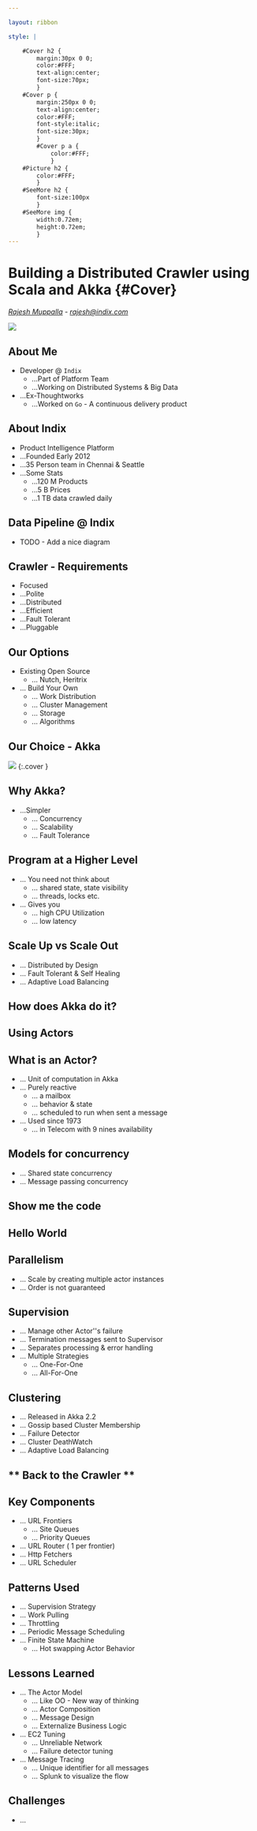 ```yaml
---

layout: ribbon

style: |

    #Cover h2 {
        margin:30px 0 0;
        color:#FFF;
        text-align:center;
        font-size:70px;
        }
    #Cover p {
        margin:250px 0 0;
        text-align:center;
        color:#FFF;
        font-style:italic;
        font-size:30px;
        }
        #Cover p a {
            color:#FFF;
            }
    #Picture h2 {
        color:#FFF;
        }
    #SeeMore h2 {
        font-size:100px
        }
    #SeeMore img {
        width:0.72em;
        height:0.72em;
        }
---
```


# Building a Distributed Crawler using Scala and Akka {#Cover}

*[Rajesh Muppalla](http://www.github.com/codingnirvana/) - rajesh@indix.com*

![](pictures/cover.jpg)
<!-- photo by John Carey, fiftyfootshadows.net -->

## About Me

- Developer @ `Indix`
	- ...Part of Platform Team
	- ...Working on Distributed Systems & Big Data
- ...Ex-Thoughtworks
	- ...Worked on `Go` - A continuous delivery product

## About Indix

- Product Intelligence Platform
- ...Founded Early 2012
- ...35 Person team in Chennai & Seattle
- ...Some Stats
	- ...120 M Products
	- ...5 B Prices
	- ...1 TB data crawled daily

## Data Pipeline @ Indix

- TODO - Add a nice diagram

## Crawler - Requirements

-  Focused
- ...Polite
- ...Distributed
- ...Efficient
- ...Fault Tolerant
- ...Pluggable

## Our Options

-  Existing Open Source
	- ... Nutch, Heritrix
-  ... Build Your Own
	- ... Work Distribution
	- ... Cluster Management
	- ... Storage
	- ... Algorithms

## Our Choice - Akka

![](pictures/akka.jpg)
{:.cover }

## Why Akka?

- ...Simpler
	- ... Concurrency
	- ... Scalability
	- ... Fault Tolerance

## Program at a Higher Level

- ... You need not think about
	- ... shared state, state visibility
	- ... threads, locks etc.
- ... Gives you
	- ... high CPU Utilization
	- ... low latency

## Scale Up vs Scale Out

- ... Distributed by Design
- ... Fault Tolerant & Self Healing
- ... Adaptive Load Balancing

## **How does Akka do it?**

## **Using Actors**

## What is an Actor?

- ... Unit of computation in Akka
- ... Purely reactive
	- ... a mailbox
	- ... behavior & state
	- ... scheduled to run when sent a message
- ... Used since 1973
	- ... in Telecom with 9 nines availability

## Models for concurrency

- ... Shared state concurrency
- ... Message passing concurrency

## **Show me the code**

## **Hello World**

## Parallelism

- ... Scale by creating multiple actor instances
- ... Order is not guaranteed

## Supervision

- ... Manage other Actor''s failure
- ... Termination messages sent to Supervisor
- ... Separates processing & error handling
- ... Multiple Strategies
	- ... One-For-One
	- ... All-For-One

## Clustering

- ... Released in Akka 2.2
- ... Gossip based Cluster Membership
- ... Failure Detector
- ... Cluster DeathWatch
- ... Adaptive Load Balancing

## ** Back to the Crawler **

## Key Components

- ... URL Frontiers 
	- ... Site Queues
	- ... Priority Queues
- ... URL Router ( 1 per frontier)
- ... Http Fetchers	
- ... URL Scheduler

## Patterns Used

- ... Supervision Strategy
- ... Work Pulling
- ... Throttling
- ... Periodic Message Scheduling
- ... Finite State Machine
	- ... Hot swapping Actor Behavior

## Lessons Learned

- ... The Actor Model
	- ... Like OO - New way of thinking
	- ... Actor Composition
	- ... Message Design
	- ... Externalize Business Logic
- ... EC2 Tuning
	- ... Unreliable Network
	- ... Failure detector tuning
- ... Message Tracing
	- ... Unique identifier for all messages
	- ... Splunk to visualize the flow

## Challenges

- ... 




